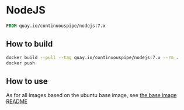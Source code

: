 # NodeJS

```Dockerfile
FROM quay.io/continuouspipe/nodejs:7.x
```

## How to build
```bash
docker build --pull --tag quay.io/continuouspipe/nodejs:7.x --rm .
docker push
```

## How to use

As for all images based on the ubuntu base image, see
[the base image README](../../ubuntu/16.04/README.md)
